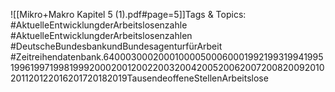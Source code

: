 
![[Mikro+Makro Kapitel 5 (1).pdf#page=5]]Tags & Topics:
   #AktuelleEntwicklungderArbeitslosenzahle
   #AktuelleEntwicklungderArbeitslosenzahlen
   #DeutscheBundesbankundBundesagenturfürArbeit
   #Zeitreihendatenbank.640003000200010000500060001992199319941995199619971998199920002001200220032004200520062007200820092010201120122016201720182019TausendeoffeneStellenArbeitslose